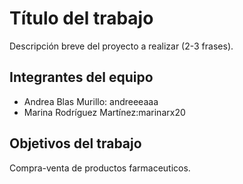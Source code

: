 # Título del trabajo

Descripción breve del proyecto a realizar (2-3 frases).

## Integrantes del equipo
- Andrea Blas Murillo: andreeeaaa 
- Marina Rodríguez Martínez:marinarx20 
## Objetivos del trabajo

Compra-venta de productos farmaceuticos.
